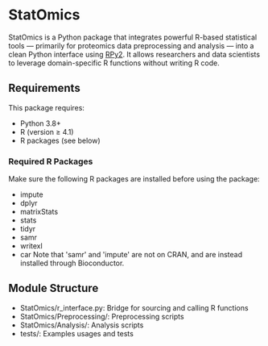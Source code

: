 # StatOmics

StatOmics is a Python package that integrates powerful R-based statistical tools — primarily for proteomics data preprocessing and analysis — into a clean Python interface using [RPy2](https://rpy2.github.io/). It allows researchers and data scientists to leverage domain-specific R functions without writing R code.


## Requirements

This package requires:

- Python 3.8+
- R (version ≥ 4.1)
- R packages (see below)


### Required R Packages

Make sure the following R packages are installed before using the package:

- impute
- dplyr
- matrixStats
- stats
- tidyr
- samr
- writexl
- car
Note that 'samr' and 'impute' are not on CRAN, and are instead installed through Bioconductor. 

## Module Structure
- StatOmics/r_interface.py: Bridge for sourcing and calling R functions
- StatOmics/Preprocessing/: Preprocessing scripts
- StatOmics/Analysis/: Analysis scripts
- tests/: Examples usages and tests
